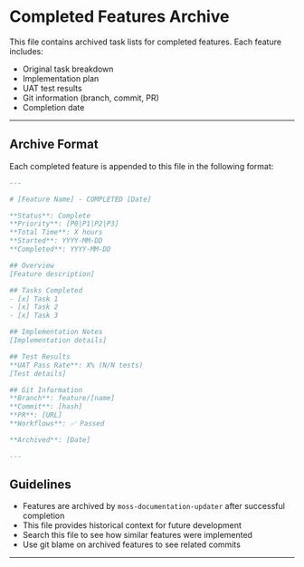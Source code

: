 # Completed Features Archive

This file contains archived task lists for completed features. Each feature includes:
- Original task breakdown
- Implementation plan
- UAT test results
- Git information (branch, commit, PR)
- Completion date

---

## Archive Format

Each completed feature is appended to this file in the following format:

```markdown
---

# [Feature Name] - COMPLETED [Date]

**Status**: Complete
**Priority**: [P0|P1|P2|P3]
**Total Time**: X hours
**Started**: YYYY-MM-DD
**Completed**: YYYY-MM-DD

## Overview
[Feature description]

## Tasks Completed
- [x] Task 1
- [x] Task 2
- [x] Task 3

## Implementation Notes
[Implementation details]

## Test Results
**UAT Pass Rate**: X% (N/N tests)
[Test details]

## Git Information
**Branch**: feature/[name]
**Commit**: [hash]
**PR**: [URL]
**Workflows**: ✅ Passed

**Archived**: [Date]

---
```

## Guidelines

- Features are archived by `moss-documentation-updater` after successful completion
- This file provides historical context for future development
- Search this file to see how similar features were implemented
- Use git blame on archived features to see related commits

---

<!-- Completed features will be appended below this line -->
